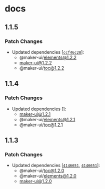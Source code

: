 # docs

## 1.1.5

### Patch Changes

- Updated dependencies [[`ccf46c28`](https://github.com/mdarche/maker-ui/commit/ccf46c28e765c8aee76ace7107640af9b13f65f9)]:
  - @maker-ui/elements@1.2.2
  - maker-ui@1.2.2
  - @maker-ui/toc@1.2.2

## 1.1.4

### Patch Changes

- Updated dependencies []:
  - maker-ui@1.2.1
  - @maker-ui/elements@1.2.1
  - @maker-ui/toc@1.2.1

## 1.1.3

### Patch Changes

- Updated dependencies [[`4146651`](https://github.com/mdarche/maker-ui/commit/4146651ace370416da58af0e10d410b01354277d), [`4146651`](https://github.com/mdarche/maker-ui/commit/4146651ace370416da58af0e10d410b01354277d)]:
  - @maker-ui/toc@1.2.0
  - @maker-ui/elements@1.2.0
  - maker-ui@1.2.0
